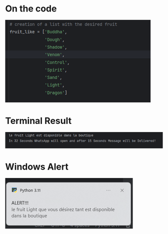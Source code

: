 # On the code
![Code Parts](https://github.com/Alexous1/Webscraping_with_python/blob/main/img/like_fruit.png)


# Terminal Result
![Terminal result Parts](https://github.com/Alexous1/Webscraping_with_python/blob/main/img/terminal_result.png)

# Windows Alert
![Code Parts](https://github.com/Alexous1/Webscraping_with_python/blob/main/img/alert_result.png)
